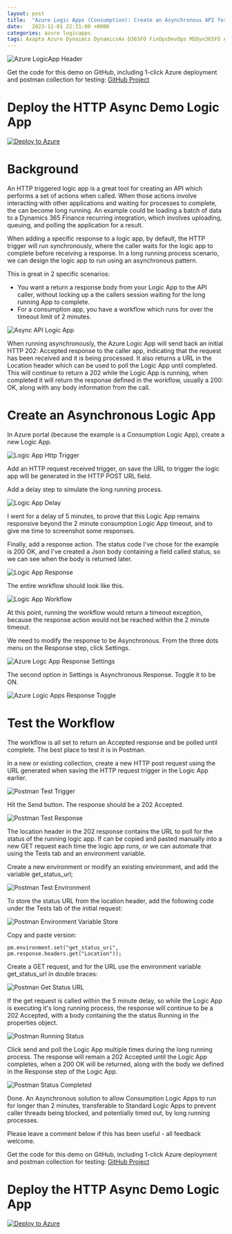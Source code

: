 ```yaml
---
layout: post
title:  "Azure Logic Apps (Consumption): Create an Asynchronous API for Long Running Operations"
date:   2023-12-01 22:31:00 +0000
categories: azure logicapps
tags: Axapta Azure Dynaimcs DynamicsAx D365FO FinOpsDevOps MSDyn365FO AXCommunityBlog D365 Dynamics365 MSDAX X++ DAX MSDyn365 Dyn365 Logic Dyn365FO LogicApps
---
```


![Azure LogicApp Header](/assets/images/2023-12-01/azure-logicapps-httpconsumption-header.jpg)

Get the code for this demo on GitHub, including 1-click Azure deployment and postman collection for testing: [GitHub Project](https://github.com/anthonyblake/AZ-lac-AsyncDemo)

# Deploy the HTTP Async Demo Logic App 
[![Deploy to Azure](https://aka.ms/deploytoazurebutton)](https://portal.azure.com/#create/Microsoft.Template/uri/https%3A%2F%2Fraw.githubusercontent.com%2Fanthonyblake%2FAZ-lac-AsyncDemo%2Fmain%2Ftemplate.json)

# Background
An HTTP triggered logic app is a great tool for creating an API which performs a set of actions when called. When those actions involve interacting with other applications and waiting for processes to complete, the can become long running. An example could be loading a batch of data to a Dynamics 365 Finance recurring integration, which involves uploading, queuing, and polling the application for a result.

When adding a specific response to a logic app, by default, the HTTP trigger will run synchronously, where the caller waits for the logic app to complete before receiving a response. In a long running process scenario, we can design the logic app to run using an asynchronous pattern.

This is great in 2 specific scenarios:

- You want a return a response body from your Logic App to the API caller, without locking up a the callers session waiting for the long running App to complete.
- For a consumption app, you have a workflow which runs for over the timeout limit of 2 minutes.

![Async API Logic App](/assets/images/2023-12-01/azure-logicapp-AsyncLogicApp.drawio.png)

When running asynchronously, the Azure Logic App will send back an initial HTTP 202: Accepted response to the caller app, indicating that the request has been received and it is being processed. It also returns a URL in the Location header which can be used to poll the Logic App until completed. This will continue to return a 202 while the Logic App is running, when completed it will return the response defined in the workflow, usually a 200: OK, along with any body information from the call.

# Create an Asynchronous Logic App 
In Azure portal (because the example is a Consumption Logic App), create a new Logic App.

![Logic App Http Trigger](/assets/images/2023-12-01/azure-logicapp-LogicAppDesign1Trigger.png)

Add an HTTP request received trigger, on save the URL to trigger the logic app will be generated in the HTTP POST URL field.

Add a delay step to simulate the long running process. 

![Logic App Delay](/assets/images/2023-12-01/azure-logicapp-LogicAppDesign1Delay.png)

I went for a delay of 5 minutes, to prove that this Logic App remains responsive beyond the 2 minute consumption Logic App timeout, and to give me time to screenshot some responses.

Finally, add a response action. The status code I've chose for the example is 200 OK, and I've created a Json body containing a field called status, so we can see when the body is returned later.

![Logic App Response](/assets/images/2023-12-01/azure-logicapp-LogicAppDesign1Response.png)

The entire workflow should look like this.

![Logic App Workflow](/assets/images/2023-12-01/azure-logicapp-LogicAppDesign1.PNG)

At this point, running the workflow would return a timeout exception, because the response action would not be reached within the 2 minute timeout.

We need to modify the response to be Asynchronous. From the three dots menu on the Response step, click Settings.

![Azure Logc App Response Settings](/assets/images/2023-12-01/azure-logicapps-LogicAppDesign1ResponseSettings.png)

The second option in Settings is Asynchronous Response. Toggle it to be ON.

![Azure Logic Apps Response Toggle](/assets/images/2023-12-01/azure-logicapps-LogicAppDesign1ResponseSettings2.png)

# Test the Workflow
The workflow is all set to return an Accepted response and be polled until complete. The best place to test it is in Postman.

In a new or existing collection, create a new HTTP post request using the URL generated when saving the HTTP request trigger in the Logic App earlier.

![Postman Test Trigger](/assets/images/2023-12-01/azure-logicapps-LogicAppTestTrigger.png)

Hit the Send button. The response should be a 202 Accepted.

![Postman Test Response](/assets/images/2023-12-01/azure-logicapp-LogicAppTestLocation.png)

The location header in the 202 response contains the URL to poll for the status of the running logic app. If can be copied and pasted manually into a new GET request each time the logic app runs, or we can automate that using the Tests tab and an environment variable.

Create a new environment or modify an existing environment, and add the variable get_status_url;

![Postman Test Environment](/assets/images/2023-12-01/azure-logicapps-LogicAppTestEnvVar.png)

To store the status URL from the location header, add the following code under the Tests tab of the initial request:

![Postman Environment Variable Store](/assets/images/2023-12-01/azure-logicapps-LogicAppTestEnvVarStore.png)

Copy and paste version:

```
pm.environment.set("get_status_uri", pm.response.headers.get("Location"));
```

Create a GET request, and for the URL use the environment variable get_status_url in double braces:

![Postman Get Status URL](/assets/images/2023-12-01/azure-logicapps-LogicAppTestEnvStatus.png)

If the get request is called within the 5 minute delay, so while the Logic App is executing it's long running process, the response will continue to be a 202 Accepted, with a body containing the the status Running in the properties object.

![Postman Running Status](/assets/images/2023-12-01/azure-logicapp-LogicAppTestEnvStatusRunning.png)

Click send and poll the Logic App multiple times during the long running process. The response will remain a 202 Accepted until the Logic App completes, when a 200 OK will be returned, along with the body we defined in the Response step of the Logic App.

![Postman Status Completed](/assets/images/2023-12-01/azure-logicapp-LogicAppTestEnvStatusOK.png)

Done. An Asynchronous solution to allow Consumption Logic Apps to run for longer than 2 minutes, transferable to Standard Logic Apps to prevent caller threads being blocked, and potentially timed out, by long running processes.

Please leave a comment below if this has been useful - all feedback welcome.

Get the code for this demo on GitHub, including 1-click Azure deployment and postman collection for testing: [GitHub Project](https://github.com/anthonyblake/AZ-lac-AsyncDemo)

# Deploy the HTTP Async Demo Logic App 
[![Deploy to Azure](https://aka.ms/deploytoazurebutton)](https://portal.azure.com/#create/Microsoft.Template/uri/https%3A%2F%2Fraw.githubusercontent.com%2Fanthonyblake%2FAZ-lac-AsyncDemo%2Fmain%2Ftemplate.json)

